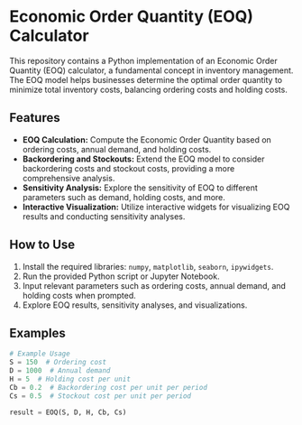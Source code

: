 # Economic Order Quantity (EOQ) Calculator

This repository contains a Python implementation of an Economic Order Quantity (EOQ) calculator, a fundamental concept in inventory management. The EOQ model helps businesses determine the optimal order quantity to minimize total inventory costs, balancing ordering costs and holding costs.

## Features

- **EOQ Calculation:** Compute the Economic Order Quantity based on ordering costs, annual demand, and holding costs.
- **Backordering and Stockouts:** Extend the EOQ model to consider backordering costs and stockout costs, providing a more comprehensive analysis.
- **Sensitivity Analysis:** Explore the sensitivity of EOQ to different parameters such as demand, holding costs, and more.
- **Interactive Visualization:** Utilize interactive widgets for visualizing EOQ results and conducting sensitivity analyses.

## How to Use

1. Install the required libraries: `numpy`, `matplotlib`, `seaborn`, `ipywidgets`.
2. Run the provided Python script or Jupyter Notebook.
3. Input relevant parameters such as ordering costs, annual demand, and holding costs when prompted.
4. Explore EOQ results, sensitivity analyses, and visualizations.

## Examples

```python
# Example Usage
S = 150  # Ordering cost
D = 1000  # Annual demand
H = 5  # Holding cost per unit
Cb = 0.2  # Backordering cost per unit per period
Cs = 0.5  # Stockout cost per unit per period

result = EOQ(S, D, H, Cb, Cs)
